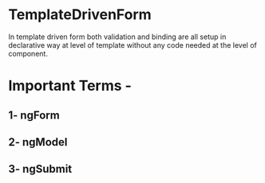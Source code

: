 # TemplateDrivenForm
In template driven form both validation and binding are all 
setup in declarative way at level of template without any code
needed at the level of component.

# Important Terms - 
## 1- ngForm
## 2- ngModel
## 3- ngSubmit

